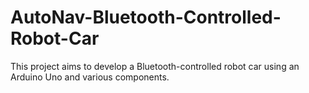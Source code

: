 # AutoNav-Bluetooth-Controlled-Robot-Car
This project aims to develop a Bluetooth-controlled robot car using an Arduino Uno and various components.
